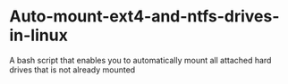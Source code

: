 # Auto-mount-ext4-and-ntfs-drives-in-linux
A bash script that enables you to automatically mount all attached hard drives that is not already mounted
